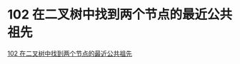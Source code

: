 # 102 在二叉树中找到两个节点的最近公共祖先

[102 在二叉树中找到两个节点的最近公共祖先](https://www.nowcoder.com/practice/e0cc33a83afe4530bcec46eba3325116?tpId=190&&tqId=35225&rp=1&ru=/ta/job-code-high-rd&qru=/ta/job-code-high-rd/question-ranking)

